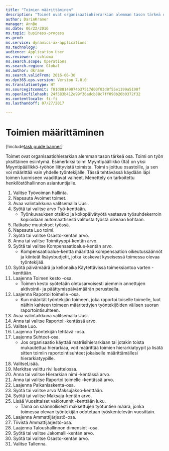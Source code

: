 ```yaml
--- 
title: "Toimien määrittäminen"
description: "Toimet ovat organisaatiohierarkian alemman tason tärkeä osa."
author: DarinKramer
manager: AnnBe
ms.date: 06/22/2016
ms.topic: business-process
ms.prod: 
ms.service: dynamics-ax-applications
ms.technology: 
audience: Application User
ms.reviewer: rschloma
ms.search.scope: Operations
ms.search.region: Global
ms.author: dkrame
ms.search.validFrom: 2016-06-30
ms.dyn365.ops.version: Version 7.0.0
ms.translationtype: HT
ms.sourcegitcommit: f01d88149074b37517d00f03d8f55e1199a5198f
ms.openlocfilehash: 24f583b412e99f36adcb88c7ff090b26b0372f32
ms.contentlocale: fi-fi
ms.lasthandoff: 07/27/2017

---
```

# <a name="set-up-positions"></a>Toimien määrittäminen

[!include[task guide banner](../../includes/task-guide-banner.md)]

Toimet ovat organisaatiohierarkian alemman tason tärkeä osa. Toimi on työn yksittäinen esiintymä. Esimerkiksi toimi Myyntipäällikkö (Itä) on yksi Myyntipäällikkö-työhön liittyvistä toimista. Toimi sijoittuu osastoille, ja sen voi määrittää vain yhdelle työntekijälle. Tässä tehtävässä käydään läpi toimen luomiseen vaadittavat vaiheet. Menettely on tarkoitettu henkilöstöhallinnon asiantuntijalle.

1. Valitse Työvoiman hallinta.
2. Napsauta Avoimet toimet.
3. Avaa valintaikkuna valitsemalla Uusi.
4. Syötä tai valitse arvo Työ-kenttään.
    * Työnkuvauksen otsikko ja kokopäivätyötä vastaava työsuhdekerroin kopioidaan automaattisesti valitusta työstä oikeaan kohtaan.  
5. Ratkaise muutokset työssä.
6. Napsauta Luo toimi.
7. Syötä tai valitse Osasto-kentän arvo.
8. Anna tai valitse Toimityyppi-kentän arvo.
9. Syötä tai valitse Kompensaatioalue-kentän arvo.
    * Kompensaatioalue-kenttä määrittää kompensaation oikeutussäännöt ja kiinteät lisäysbudjetit, jotka koskevat kyseisessä toimessa olevaa työntekijää.  
10. Syötä päivämäärä ja kellonaika Käytettävissä toimeksiantoa varten -kenttään.
11. Laajenna Toimen kesto -osa.
    * Toimen kesto syötetään oletusarvoisesti aiemmin annettujen aktivointi- ja päättymispäivämäärän perusteella.  
12. Laajenna Raportoi toimelle -osa.
    * Kun määrität työntekijän toimeen, joka raportoi toiselle toimelle, luot näihin kahteen toimeen määritettyjen työntekijöiden välisen suoran raportointisuhteen.  
13. Avaa valintaikkuna valitsemalla Uusi.
14. Anna tai valitse Raportoi:-kentässä arvo.
15. Valitse Luo.
16. Laajenna Työntekijän tehtävä -osa.
17. Laajenna Suhteet-osa.
    * Jos organisaatio käyttää matriisihierarkiaan tai jotakin toista mukautettua hierarkiaa, voit määrittää toimien hierarkiatyypit ja lisätä sitten toimiin raportointisuhteet jokaiselle määrittämällesi hierarkiatyypille.  
18. ValitseLisää.
19. Merkitse valittu rivi luettelossa.
20. Anna tai valitse Hierarkian nimi -kentässä arvo.
21. Anna tai valitse Raportoi toimelle -kentässä arvo.
22. Laajenna Palkanlaskenta-osa.
23. Syötä tai valitse arvo Maksujakso-kenttään.
24. Syötä tai valitse Maksaja-kentän arvo.
25. Lisää Vuosittaiset vakiotunnit -kenttään luku.
    * Tämä on säännöllisesti maksettujen työtuntien määrä, jonka toimessa olevan työntekijän odotetaan työskentelevän vuosittain.  
26. Laajenna Ammattijärjestö-osa.
27. Tiivistä Ammattijärjestö-osa.
28. Laajenna Taloushallinnon dimensiot -osa.
29. Syötä tai valitse Jakomalli-kentän arvo.
30. Syötä tai valitse Osasto-kentän arvo.
31. Valitse Tallenna.


